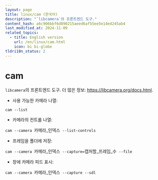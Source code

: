 ```yaml
---
layout: page
title: linux/cam (한국어)
description: "`libcamera`의 프론트엔드 도구."
content_hash: a6c906bbf6d890215aeed6af55ee5e14ed245ab4
last_modified_at: 2024-11-09
related_topics:
  - title: English version
    url: /en/linux/cam.html
    icon: bi bi-globe
tldri18n_status: 2
---
```

# cam

`libcamera`의 프론트엔드 도구.
더 많은 정보: <https://libcamera.org/docs.html>.

- 사용 가능한 카메라 나열:

`cam --list`

- 카메라의 컨트롤 나열:

`cam --camera `<span class="tldr-var badge badge-pill bg-dark-lm bg-white-dm text-white-lm text-dark-dm font-weight-bold">카메라_인덱스</span>` --list-controls`

- 프레임을 폴더에 저장:

`cam --camera `<span class="tldr-var badge badge-pill bg-dark-lm bg-white-dm text-white-lm text-dark-dm font-weight-bold">카메라_인덱스</span>` --capture=`<span class="tldr-var badge badge-pill bg-dark-lm bg-white-dm text-white-lm text-dark-dm font-weight-bold">캡처할_프레임_수</span>` --file`

- 창에 카메라 피드 표시:

`cam --camera `<span class="tldr-var badge badge-pill bg-dark-lm bg-white-dm text-white-lm text-dark-dm font-weight-bold">카메라_인덱스</span>` --capture --sdl`
